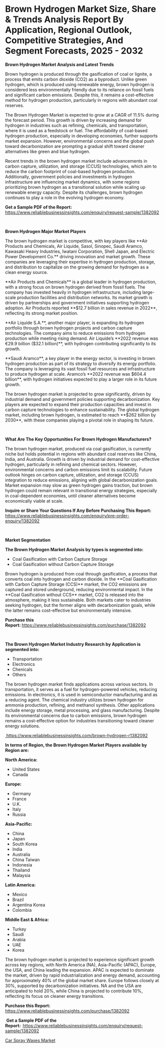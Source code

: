 <p><h1>Brown Hydrogen Market Size, Share & Trends Analysis Report By Application, Regional Outlook, Competitive Strategies, And Segment Forecasts, 2025 - 2032</h1></p><p><strong>Brown Hydrogen Market Analysis and Latest Trends</strong></p>
<p><p>Brown hydrogen is produced through the gasification of coal or lignite, a process that emits carbon dioxide (CO2) as a byproduct. Unlike green hydrogen, which is produced using renewable energy, brown hydrogen is considered less environmentally friendly due to its reliance on fossil fuels and significant carbon emissions. Despite this, it remains a cost-effective method for hydrogen production, particularly in regions with abundant coal reserves.</p><p>The Brown Hydrogen Market is expected to grow at a CAGR of 11.5% during the forecast period. This growth is driven by increasing demand for hydrogen in industries such as refining, chemicals, and transportation, where it is used as a feedstock or fuel. The affordability of coal-based hydrogen production, especially in developing economies, further supports market expansion. However, environmental concerns and the global push toward decarbonization are prompting a gradual shift toward cleaner alternatives like green and blue hydrogen.</p><p>Recent trends in the brown hydrogen market include advancements in carbon capture, utilization, and storage (CCUS) technologies, which aim to reduce the carbon footprint of coal-based hydrogen production. Additionally, government policies and investments in hydrogen infrastructure are influencing market dynamics, with some regions prioritizing brown hydrogen as a transitional solution while scaling up renewable energy capacity. Despite its challenges, brown hydrogen continues to play a role in the evolving hydrogen economy.</p></p>
<p><strong>Get a Sample PDF of the Report:&nbsp;</strong> <a href="https://www.reliablebusinessinsights.com/enquiry/request-sample/1382092?utm_campaign=2139&utm_medium=2&utm_source=Github&utm_content=ia&utm_term=26012025&utm_id=brown-hydrogen">https://www.reliablebusinessinsights.com/enquiry/request-sample/1382092</a></p>
<p>&nbsp;</p>
<p><strong>Brown Hydrogen Major Market Players</strong></p>
<p><p>The brown hydrogen market is competitive, with key players like **Air Products and Chemicals, Air Liquide, Sasol, Sinopec, Saudi Aramco, Kawasaki Heavy Industries, Iwatani Corporation, Shell Japan, and Electric Power Development Co.** driving innovation and market growth. These companies are leveraging their expertise in hydrogen production, storage, and distribution to capitalize on the growing demand for hydrogen as a clean energy source.</p><p>**Air Products and Chemicals** is a global leader in hydrogen production, with a strong focus on brown hydrogen derived from fossil fuels. The company has invested heavily in hydrogen infrastructure, including large-scale production facilities and distribution networks. Its market growth is driven by partnerships and government initiatives supporting hydrogen adoption. Air Products reported **$12.7 billion in sales revenue in 2022**, reflecting its strong market position.</p><p>**Air Liquide S.A.**, another major player, is expanding its hydrogen portfolio through brown hydrogen projects and carbon capture technologies. The company aims to reduce emissions from hydrogen production while meeting rising demand. Air Liquide’s **2022 revenue was €29.9 billion ($32.1 billion)**, with hydrogen contributing significantly to its growth.</p><p>**Saudi Aramco**, a key player in the energy sector, is investing in brown hydrogen production as part of its strategy to diversify its energy portfolio. The company is leveraging its vast fossil fuel resources and infrastructure to produce hydrogen at scale. Aramco’s **2022 revenue was $604.4 billion**, with hydrogen initiatives expected to play a larger role in its future growth.</p><p>The brown hydrogen market is projected to grow significantly, driven by industrial demand and government policies supporting decarbonization. Key players are expected to expand their production capacities and invest in carbon capture technologies to enhance sustainability. The global hydrogen market, including brown hydrogen, is estimated to reach **$262 billion by 2030**, with these companies playing a pivotal role in shaping its future.</p></p>
<p>&nbsp;</p>
<p><strong>What Are The Key Opportunities For Brown Hydrogen Manufacturers?</strong></p>
<p><p>The brown hydrogen market, produced via coal gasification, is currently niche but holds potential in regions with abundant coal reserves like China, India, and Australia. Growth is driven by industrial demand for cost-effective hydrogen, particularly in refining and chemical sectors. However, environmental concerns and carbon emissions limit its scalability. Future outlook hinges on carbon capture, utilization, and storage (CCUS) integration to reduce emissions, aligning with global decarbonization goals. Market expansion may slow as green hydrogen gains traction, but brown hydrogen could remain relevant in transitional energy strategies, especially in coal-dependent economies, until cleaner alternatives become economically viable at scale.</p></p>
<p><strong>Inquire or Share Your Questions If Any Before Purchasing This Report:</strong> <a href="https://www.reliablebusinessinsights.com/enquiry/pre-order-enquiry/1382092?utm_campaign=2139&utm_medium=2&utm_source=Github&utm_content=ia&utm_term=26012025&utm_id=brown-hydrogen">https://www.reliablebusinessinsights.com/enquiry/pre-order-enquiry/1382092</a></p>
<p>&nbsp;</p>
<p><strong>Market Segmentation</strong></p>
<p><strong>The Brown Hydrogen Market Analysis by types is segmented into:</strong></p>
<p><ul><li>Coal Gasification with Carbon Capture Storage</li><li>Coal Gasification without Carbon Capture Storage</li></ul></p>
<p><p>Brown hydrogen is produced from coal through gasification, a process that converts coal into hydrogen and carbon dioxide. In the **Coal Gasification with Carbon Capture Storage (CCS)** market, the CO2 emissions are captured and stored underground, reducing environmental impact. In the **Coal Gasification without CCS** market, CO2 is released into the atmosphere, making it less sustainable. Both markets cater to industries seeking hydrogen, but the former aligns with decarbonization goals, while the latter remains cost-effective but environmentally intensive.</p></p>
<p><strong>Purchase this Report:&nbsp;</strong><a href="https://www.reliablebusinessinsights.com/purchase/1382092?utm_campaign=2139&utm_medium=2&utm_source=Github&utm_content=ia&utm_term=26012025&utm_id=brown-hydrogen">https://www.reliablebusinessinsights.com/purchase/1382092</a></p>
<p>&nbsp;</p>
<p><strong>The Brown Hydrogen Market Industry Research by Application is segmented into:</strong></p>
<p><ul><li>Transportation</li><li>Electronics</li><li>Chenicals</li><li>Others</li></ul></p>
<p><p>The brown hydrogen market finds applications across various sectors. In transportation, it serves as a fuel for hydrogen-powered vehicles, reducing emissions. In electronics, it is used in semiconductor manufacturing and as a reducing agent. The chemical industry utilizes brown hydrogen for ammonia production, refining, and methanol synthesis. Other applications include energy storage, metal processing, and glass manufacturing. Despite its environmental concerns due to carbon emissions, brown hydrogen remains a cost-effective option for industries transitioning toward cleaner energy solutions.</p></p>
<p><a href="https://www.reliablebusinessinsights.com/brown-hydrogen-r1382092?utm_campaign=2139&utm_medium=2&utm_source=Github&utm_content=ia&utm_term=26012025&utm_id=brown-hydrogen">&nbsp;https://www.reliablebusinessinsights.com/brown-hydrogen-r1382092</a></p>
<p><strong>In terms of Region, the Brown Hydrogen Market Players available by Region are:</strong></p>
<p>
    <p> <strong> North America: </strong>
        <ul>
            <li>United States</li>
            <li>Canada</li>
        </ul>
        </p> 
    <p> <strong> Europe: </strong>
        <ul>
            <li>Germany</li>
            <li>France</li>
            <li>U.K.</li>
            <li>Italy</li>
            <li>Russia</li>
        </ul>
        </p> 
    <p> <strong> Asia-Pacific: </strong>
        <ul>
            <li>China</li>
            <li>Japan</li>
            <li>South Korea</li>
            <li>India</li>
            <li>Australia</li>
            <li>China Taiwan</li>
            <li>Indonesia</li>
            <li>Thailand</li>
            <li>Malaysia</li>
        </ul>
        </p> 
    <p> <strong> Latin America: </strong>
        <ul>
            <li>Mexico</li>
            <li>Brazil</li>
            <li>Argentina Korea</li>
            <li>Colombia</li>
        </ul>
        </p> 
    <p> <strong> Middle East & Africa: </strong>
        <ul>
            <li>Turkey</li>
            <li>Saudi</li>
            <li>Arabia</li>
            <li>UAE</li>
            <li>Korea</li>
        </ul>
    </p>
    </p>
<p><p>The brown hydrogen market is projected to experience significant growth across key regions, with North America (NA), Asia-Pacific (APAC), Europe, the USA, and China leading the expansion. APAC is expected to dominate the market, driven by rapid industrialization and energy demand, accounting for approximately 40% of the global market share. Europe follows closely at 30%, supported by decarbonization initiatives. NA and the USA are anticipated to hold 20%, while China is projected to contribute 10%, reflecting its focus on cleaner energy transitions.</p></p>
<p><strong>Purchase this Report: </strong><a href="https://www.reliablebusinessinsights.com/purchase/1382092?utm_campaign=2139&utm_medium=2&utm_source=Github&utm_content=ia&utm_term=26012025&utm_id=brown-hydrogen">https://www.reliablebusinessinsights.com/purchase/1382092</a></p>
<p>&nbsp;<strong>Get a Sample PDF of the Report:&nbsp;&nbsp;</strong><a href="https://www.reliablebusinessinsights.com/enquiry/request-sample/1382092?utm_campaign=2139&utm_medium=2&utm_source=Github&utm_content=ia&utm_term=26012025&utm_id=brown-hydrogen">https://www.reliablebusinessinsights.com/enquiry/request-sample/1382092</a></p>
<p><strong></strong></p>
<p><p><a href="https://github.com/luckyshygirl/Market-Research-Report-List-7/blob/main/car-spray-waxes-market.md?utm_campaign=2139&utm_medium=2&utm_source=Github&utm_content=ia&utm_term=26012025&utm_id=brown-hydrogen">Car Spray Waxes Market</a></p></p>